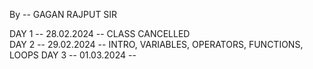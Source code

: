 By -- GAGAN RAJPUT SIR

DAY 1 -- 28.02.2024 -- CLASS CANCELLED                                               
                                                                                    DAY 2 -- 29.02.2024 -- INTRO, VARIABLES, OPERATORS, FUNCTIONS, LOOPS                                                                                                      DAY 3 -- 01.03.2024 -- 
